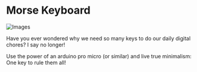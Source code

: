# Morse Keyboard
![Images](https://i.imgur.com/104f6MS.jpg)

Have you ever wondered why we need so many keys to do our daily digital chores? I say no longer!

Use the power of an arduino pro micro (or similar) and live true minimalism: One key to rule them all!

